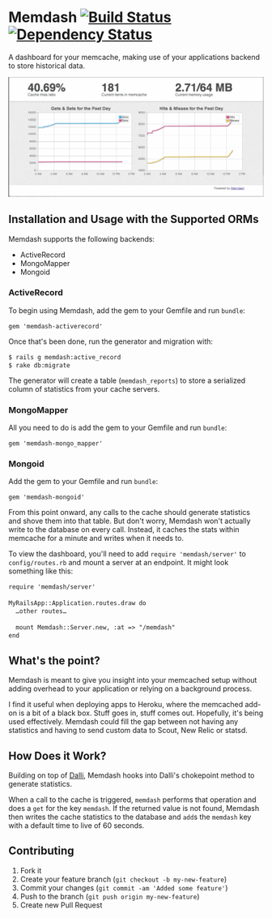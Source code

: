 # Memdash [![Build Status](https://secure.travis-ci.org/bryckbost/memdash.png)](http://travis-ci.org/bryckbost/memdash) [![Dependency Status](https://gemnasium.com/bryckbost/memdash.png)](https://gemnasium.com/bryckbost/memdash)

A dashboard for your memcache, making use of your applications backend to store historical data.

![Screenshot of memdash](https://github.com/bryckbost/memdash/raw/front-end/screenshot.png)

## Installation and Usage with the Supported ORMs

Memdash supports the following backends:

* ActiveRecord
* MongoMapper
* Mongoid

### ActiveRecord

To begin using Memdash, add the gem to your Gemfile and run `bundle`:

    gem 'memdash-activerecord'

Once that's been done, run the generator and migration with:

    $ rails g memdash:active_record
    $ rake db:migrate

The generator will create a table (`memdash_reports`) to store a serialized column of statistics from your cache servers.

### MongoMapper

All you need to do is add the gem to your Gemfile and run `bundle`:

    gem 'memdash-mongo_mapper'

### Mongoid

Add the gem to your Gemfile and run `bundle`:

    gem 'memdash-mongoid'

From this point onward, any calls to the cache should generate statistics and shove them into that table. But don't worry, Memdash won't actually write to the database on every call. Instead, it caches the stats within memcache for a minute and writes when it needs to.

To view the dashboard, you'll need to add `require 'memdash/server'` to `config/routes.rb` and mount a server at an endpoint. It might look something like this:

    require 'memdash/server'

    MyRailsApp::Application.routes.draw do
      …other routes…

      mount Memdash::Server.new, :at => "/memdash"
    end

## What's the point?

Memdash is meant to give you insight into your memcached setup without adding overhead to your application or relying on a background process.

I find it useful when deploying apps to Heroku, where the memcached add-on is a bit of a black box. Stuff goes in, stuff comes out. Hopefully, it's being used effectively. Memdash could fill the gap between not having any statistics and having to send custom data to Scout, New Relic or statsd.

## How Does it Work?

Building on top of [Dalli](https://github.com/mperham/dalli), Memdash hooks into Dalli's chokepoint method to generate statistics.

When a call to the cache is triggered, `memdash` performs that operation and does a `get` for the key `memdash`. If the returned value is not found, Memdash then writes the cache statistics to the database and `add`s the `memdash` key with a default time to live of 60 seconds.

## Contributing

1. Fork it
2. Create your feature branch (`git checkout -b my-new-feature`)
3. Commit your changes (`git commit -am 'Added some feature'`)
4. Push to the branch (`git push origin my-new-feature`)
5. Create new Pull Request

